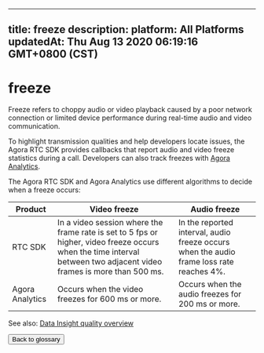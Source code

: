 
---
title: freeze
description: 
platform: All Platforms
updatedAt: Thu Aug 13 2020 06:19:16 GMT+0800 (CST)
---
# freeze
Freeze refers to choppy audio or video playback caused by a poor network connection or limited device performance during real-time audio and video communication.

To highlight transmission qualities and help developers locate issues, the Agora RTC SDK provides callbacks that report audio and video freeze statistics during a call. Developers can also track freezes with [Agora Analytics](../../en/Agora%20Platform/terms.md).

The Agora RTC SDK and Agora Analytics use different algorithms to decide when a freeze occurs:

| Product | Video freeze | Audio freeze |
| ---------------- | ---------------- | ---------------- |
| RTC SDK      | In a video session where the frame rate is set to 5 fps or higher, video freeze occurs when the time interval between two adjacent video frames is more than 500 ms.      | In the reported interval, audio freeze occurs when the audio frame loss rate reaches 4%.      |
| Agora Analytics   | Occurs when the video freezes for 600 ms or more. | Occurs when the audio freezes for 200 ms or more. |

<div class="alert info">See also: <a href="https://docs.agora.io/en/Agora%20Platform/aa_data_insight?platform=All%20Platforms#quality">Data Insight quality overview</a>
</div>

<a href="../../en/Agora%20Platform/terms.md"><button>Back to glossary</button></a>
